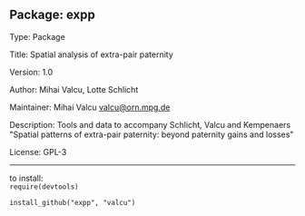 Package: expp
------------
Type: Package

Title: Spatial analysis of extra-pair paternity

Version: 1.0

Author: Mihai Valcu, Lotte Schlicht

Maintainer: Mihai Valcu <valcu@orn.mpg.de>

Description: Tools and data to accompany Schlicht, Valcu and Kempenaers "Spatial patterns of extra-pair paternity: beyond paternity gains and losses"

License: GPL-3

******
to install:  
`require(devtools)`

`install_github("expp", "valcu")`

